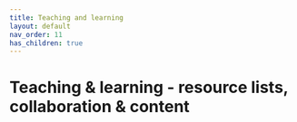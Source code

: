 ```yaml
---
title: Teaching and learning
layout: default
nav_order: 11
has_children: true
---
```


# Teaching & learning - resource lists, collaboration & content
